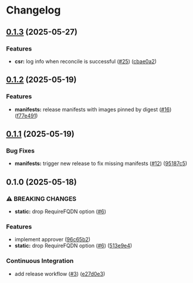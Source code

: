 # Changelog

## [0.1.3](https://github.com/karelvanhecke/kubelet-serving-approver/compare/v0.1.2...v0.1.3) (2025-05-27)


### Features

* **csr:** log info when reconcile is successful ([#25](https://github.com/karelvanhecke/kubelet-serving-approver/issues/25)) ([cbae0a2](https://github.com/karelvanhecke/kubelet-serving-approver/commit/cbae0a29c4b6c1c395d0025f7947784838781564))

## [0.1.2](https://github.com/karelvanhecke/kubelet-serving-approver/compare/v0.1.1...v0.1.2) (2025-05-19)


### Features

* **manifests:** release manifests with images pinned by digest ([#16](https://github.com/karelvanhecke/kubelet-serving-approver/issues/16)) ([f77e491](https://github.com/karelvanhecke/kubelet-serving-approver/commit/f77e491a897e49600387d9a0bfdbaccfd617ab83))

## [0.1.1](https://github.com/karelvanhecke/kubelet-serving-approver/compare/v0.1.0...v0.1.1) (2025-05-19)


### Bug Fixes

* **manifests:** trigger new release to fix missing manifests ([#12](https://github.com/karelvanhecke/kubelet-serving-approver/issues/12)) ([95187c5](https://github.com/karelvanhecke/kubelet-serving-approver/commit/95187c5c93770d6e2477d45811f99f421bc97671))

## 0.1.0 (2025-05-18)


### ⚠ BREAKING CHANGES

* **static:** drop RequireFQDN option ([#6](https://github.com/karelvanhecke/kubelet-serving-approver/issues/6))

### Features

* implement approver ([96c65b2](https://github.com/karelvanhecke/kubelet-serving-approver/commit/96c65b280a3b5012661a5e662ff40366a5519ba0))
* **static:** drop RequireFQDN option ([#6](https://github.com/karelvanhecke/kubelet-serving-approver/issues/6)) ([513e9e4](https://github.com/karelvanhecke/kubelet-serving-approver/commit/513e9e471acfb8fa7b5c1376fb5e752a9e9b7bcc))


### Continuous Integration

* add release workflow ([#3](https://github.com/karelvanhecke/kubelet-serving-approver/issues/3)) ([e27d0e3](https://github.com/karelvanhecke/kubelet-serving-approver/commit/e27d0e3f91fa6dd013b6868902c38b64be437a57))
